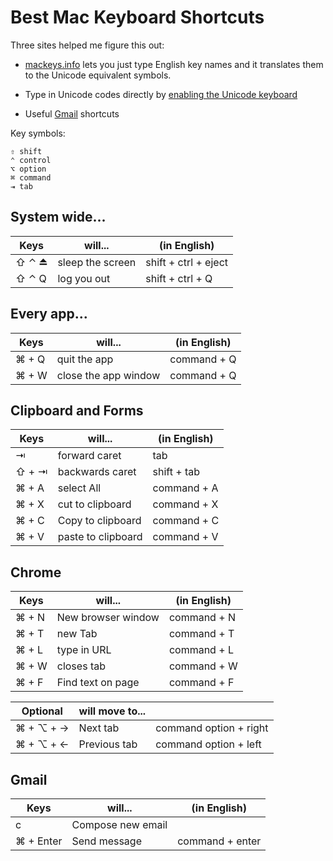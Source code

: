Best Mac Keyboard Shortcuts
===========================

Three sites helped me figure this out:

* [mackeys.info][1] lets you just type English key names and it
  translates them to the Unicode equivalent symbols.

* Type in Unicode codes directly by [enabling the Unicode keyboard][2]

* Useful [Gmail][3] shortcuts 

Key symbols:

	⇧ shift
	⌃ control 
	⌥ option 
	⌘ command 
	⇥ tab

System wide...
--------------

|Keys    | will...             | (in English)          |
|--------|---------------------|-----------------------|
| ⇧ ⌃ ⏏  | sleep the screen    | shift + ctrl + eject  |
| ⇧ ⌃ Q  | log you out         | shift + ctrl + Q      |


Every app...
------------

|Keys    | will...              | (in English)          |
|--------|----------------------|-----------------------|
| ⌘ + Q  | quit the app         | command + Q           |
| ⌘ + W  | close the app window | command + Q           |


Clipboard and Forms
-------------------

|Keys    | will...             | (in English)          |
|--------|---------------------|-----------------------|
| ⇥      | forward caret       | tab                   |
| ⇧ + ⇥  | backwards caret     | shift + tab           |
| ⌘ + A  | select All          | command + A           |
| ⌘ + X  | cut to clipboard    | command + X           |
| ⌘ + C  | Copy to clipboard   | command + C           |
| ⌘ + V  | paste to clipboard  | command + V           |


Chrome
------

|Keys    | will...              | (in English)          |
|--------|----------------------|-----------------------|
| ⌘ + N  | New browser window   | command + N           |
| ⌘ + T  | new Tab              | command + T           |
| ⌘ + L  | type in URL          | command + L           |
| ⌘ + W  | closes tab           | command + W           |
| ⌘ + F  | Find text on page    | command + F           |

| Optional  | will move to...   |                        |
|-----------|-------------------|------------------------|
| ⌘ + ⌥ + → | Next tab          | command option + right |
| ⌘ + ⌥ + ← | Previous tab      | command option + left  |


Gmail
------

|Keys       | will...              | (in English)     |
|-----------|----------------------|------------------|
| c         | Compose new email    |                  |
| ⌘ + Enter | Send message         | command + enter  |



[1]: http://mackeys.info 
[2]: http://apple.stackexchange.com/questions/4074/what-do-i-type-to-produce-the-command-symbol-in-mac-os-x
[3]: https://support.google.com/mail/answer/6594?hl=en
